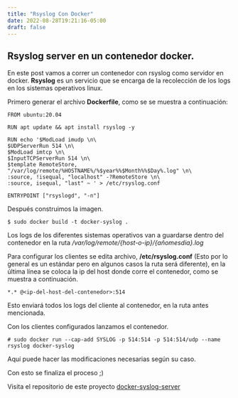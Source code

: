 ```yaml
---
title: "Rsyslog Con Docker"
date: 2022-08-28T19:21:16-05:00
draft: false
---
```


Rsyslog server en un contenedor docker.
---

En este post vamos a correr un contenedor con rsyslog como servidor en docker. **Rsyslog** es un servicio que se encarga de la recolección de los logs en los sistemas operativos linux.

Primero generar el archivo **Dockerfile**, como se se muestra a continuación:

```
FROM ubuntu:20.04

RUN apt update && apt install rsyslog -y

RUN echo '$ModLoad imudp \n\
$UDPServerRun 514 \n\
$ModLoad imtcp \n\
$InputTCPServerRun 514 \n\
$template RemoteStore, "/var/log/remote/%HOSTNAME%/%$year%%$Month%%$Day%.log" \n\
:source, !isequal, "localhost" -?RemoteStore \n\
:source, isequal, "last" ~ ' > /etc/rsyslog.conf

ENTRYPOINT ["rsyslogd", "-n"]
```

Después construimos la imagen.

```
$ sudo docker build -t docker-syslog .
```

Los logs de los diferentes sistemas operativos van a guardarse dentro del contenedor en la ruta */var/log/remote/{host-o-ip}/{añomesdia}.log*

Para configurar los clientes se edita archivo, **/etc/rsyslog.conf** (Esto por lo general es un estándar pero en algunos casos la ruta será diferente), en la última línea se coloca la ip del host donde corre el contenedor, como se muestra a continuación.

```
*.* @<ip-del-host-del-contenedor>:514
```

Esto enviará todos los logs del cliente al contenedor, en la ruta antes mencionada.

Con los clientes configurados lanzamos el contenedor.

```
# sudo docker run --cap-add SYSLOG -p 514:514 -p 514:514/udp --name rsyslog docker-syslog
```

Aquí puede hacer las modificaciones necesarias según su caso. 

Con esto se finaliza el proceso ;)

Visita el repositorio de este proyecto [docker-syslog-server](https://github.com/nanyhel/docker-rsyslog-server)